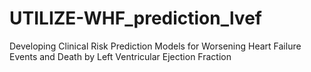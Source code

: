 # UTILIZE-WHF_prediction_lvef
Developing Clinical Risk Prediction Models for Worsening Heart Failure Events and Death by Left Ventricular Ejection Fraction 
